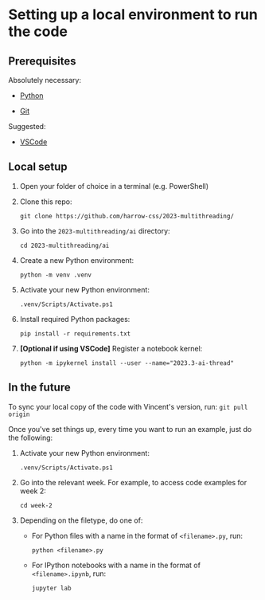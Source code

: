 # Setting up a local environment to run the code

## Prerequisites

Absolutely necessary:

- [Python](https://www.python.org/downloads/)

- [Git](https://git-scm.com/downloads)

Suggested:

- [VSCode](https://code.visualstudio.com/download)

## Local setup

1. Open your folder of choice in a terminal (e.g. PowerShell)

2. Clone this repo:
    ```shell
    git clone https://github.com/harrow-css/2023-multithreading/
    ```

3. Go into the `2023-multithreading/ai` directory:
    ```shell
    cd 2023-multithreading/ai
    ```

4. Create a new Python environment:
    ```shell
    python -m venv .venv
    ```

5. Activate your new Python environment:
    ```shell
    .venv/Scripts/Activate.ps1
    ```

6. Install required Python packages:
    ```shell
    pip install -r requirements.txt
    ```

7. **[Optional if using VSCode]** Register a notebook kernel:
    ```shell
    python -m ipykernel install --user --name="2023.3-ai-thread"
    ```

## In the future

To sync your local copy of the code with Vincent's version, run: `git pull origin`

Once you've set things up, every time you want to run an example, just do the following:

1. Activate your new Python environment:
    ```shell
    .venv/Scripts/Activate.ps1
    ```

2. Go into the relevant week. For example, to access code examples for week 2:
    ```shell
    cd week-2
    ```

3. Depending on the filetype, do one of:
    - For Python files with a name in the format of `<filename>.py`, run:
        ```shell
        python <filename>.py
        ```
    - For IPython notebooks with a name in the format of `<filename>.ipynb`, run:
        ```shell
        jupyter lab
        ```
